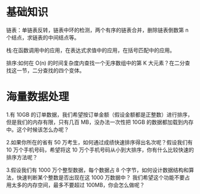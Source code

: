 # 基础知识

链表：单链表反转，链表中环的检测，两个有序的链表合并，删除链表倒数第 n 个结点，求链表的中间结点等。

栈:在函数调用中的应用，在表达式求值中的应用，在括号匹配中的应用。

排序:如何在 O(n) 的时间复杂度内查找一个无序数组中的第 K 大元素？在二分查找这一节，二分查找的四个变体。

# 海量数据处理
1.有 10GB 的订单数据，我们希望按订单金额（假设金额都是正整数）进行排序，但是我们的内存有限，只有几百 MB，没办法一次性把 10GB 的数据都加载到内存中。这个时候该怎么办呢？

2.如果你所在的省有 50 万考生，如何通过成绩快速排序得出名次呢？假设我们有 10 万个手机号码，希望将这 10 万个手机号码从小到大排序，你有什么比较快速的排序方法呢？

3.假设我们有 1000 万个整型数据，每个数据占 8 个字节，如何设计数据结构和算法，快速判断某个整数是否出现在这 1000 万数据中？ 我们希望这个功能不要占用太多的内存空间，最多不要超过 100MB，你会怎么做呢？



# 

